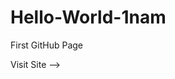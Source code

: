 # Hello-World-1nam
First GitHub Page

Visit Site -->   <a href="https://1nam.github.io/Hello-World-1nam/" target="_blank"></a>
